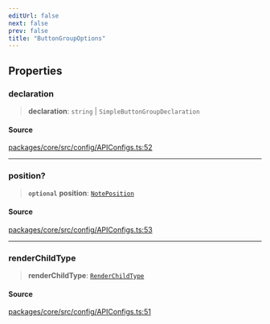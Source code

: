 ```yaml
---
editUrl: false
next: false
prev: false
title: "ButtonGroupOptions"
---
```


## Properties

### declaration

> **declaration**: `string` \| `SimpleButtonGroupDeclaration`

#### Source

[packages/core/src/config/APIConfigs.ts:52](https://github.com/mProjectsCode/obsidian-meta-bind-plugin/blob/bf383cc50e22f56b35d4d9074e74a4639c99d45e/packages/core/src/config/APIConfigs.ts#L52)

***

### position?

> **`optional`** **position**: [`NotePosition`](../classes/NotePosition.md)

#### Source

[packages/core/src/config/APIConfigs.ts:53](https://github.com/mProjectsCode/obsidian-meta-bind-plugin/blob/bf383cc50e22f56b35d4d9074e74a4639c99d45e/packages/core/src/config/APIConfigs.ts#L53)

***

### renderChildType

> **renderChildType**: [`RenderChildType`](../enumerations/RenderChildType.md)

#### Source

[packages/core/src/config/APIConfigs.ts:51](https://github.com/mProjectsCode/obsidian-meta-bind-plugin/blob/bf383cc50e22f56b35d4d9074e74a4639c99d45e/packages/core/src/config/APIConfigs.ts#L51)
